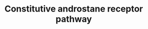 ---
annotations:
- id: PW:0000003
  parent: signaling pathway
  type: Pathway Ontology
  value: signaling pathway
authors:
- Mkutmon
- Ariutta
- Eweitz
description: The Constitutive Androstane Receptor (CAR) is a nuclear receptor and
  functions as a sensor for xenobiotics. It regulates transcription of genes encoding
  proteins in metabolism and excretion of xenobiotics
last-edited: 2021-05-21
organisms:
- Bos taurus
redirect_from:
- /index.php/Pathway:WP3131
- /instance/WP3131
- /instance/WP3131_r117492
revision: r117492
schema-jsonld:
- '@context': https://schema.org/
  '@id': https://wikipathways.github.io/pathways/WP3131.html
  '@type': Dataset
  creator:
    '@type': Organization
    name: WikiPathways
  description: The Constitutive Androstane Receptor (CAR) is a nuclear receptor and
    functions as a sensor for xenobiotics. It regulates transcription of genes encoding
    proteins in metabolism and excretion of xenobiotics
  keywords:
  - ABCB1
  - ALAS1
  - CYP2A6
  - CYP2B6
  - CYP2C19
  - CYP2C9
  - CYP3A4
  - CYP3A5
  - CYP4A11
  - DNAJC7
  - EHHADH
  - FOXO1
  - GSTA2
  - HSP90AA1
  - Ligand
  - NCOA1
  - NCOA2
  - NCOA6
  - NR1I3
  - PPARGC1A
  - PPP2R4
  - RXRA
  - SMC1A
  - SP1
  - SULT1A1
  - SULT2A1
  - UGT1A1
  - UGT1A3
  - UGT1A4
  license: CC0
  name: Constitutive androstane receptor pathway
seo: CreativeWork
title: Constitutive androstane receptor pathway
wpid: WP3131
---